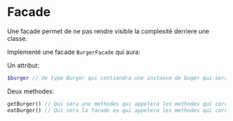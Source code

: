 # Facade

Une facade permet de ne pas rendre visible la complexité derriere une classe.

Implementé une facade `BurgerFacade` qui aura:

Un attribut:
```php
$burger // de type Burger qui contiendra une instance de buger qui sera initialisé au constructeur
```

Deux methodes:
```php
getBurger() // Qui sera une methodes qui appelera les methodes qui correspondera à la confection d'un burger
eatBurger() // Qui sera la facade es qui appelera les methodes qui correspondera à l'alimentation d'un burger
```